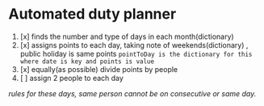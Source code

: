 # Automated duty planner

1. [x] finds the number and type of days in each month(dictionary)
2. [x] assigns points to each day, taking note of weekends(dictionary) , public holiday is same points
   ```pointToDay is the dictionary for this where date is key and points is value```
3. [x] equally(as possible) divide points by people
4. [ ] assign 2 people to each day

_rules for these days, same person cannot be on consecutive or same day._
